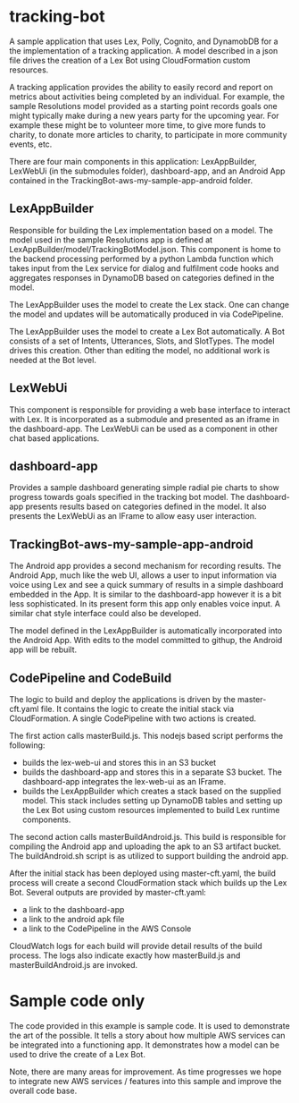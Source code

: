 # tracking-bot

A sample application that uses Lex, Polly, Cognito, and DynamobDB for a 
the implementation of a tracking application. A model described in a json file drives 
the creation of a Lex Bot using CloudFormation custom resources. 

A tracking application provides the ability to easily record and report on 
metrics about activities being completed by an individual. For example, the 
sample Resolutions model provided as a starting point records goals one might 
typically make during a new years party for the upcoming year. For example these might be to volunteer more time, 
to give more funds to charity, to donate more articles to charity, to participate in more community
events, etc. 

There are four main components in this application: LexAppBuilder, LexWebUi 
(in the submodules folder), dashboard-app, and an Android App contained in the
TrackingBot-aws-my-sample-app-android folder. 

## LexAppBuilder

Responsible for building the Lex implementation based on a model. The model 
used in the sample Resolutions app is defined at LexAppBuilder/model/TrackingBotModel.json. 
This component is home to the backend processing performed by a python Lambda
function which takes input from the Lex service for dialog and fulfilment
code hooks and aggregates responses in DynamoDB based on categories defined in the model. 

The LexAppBuilder uses the model to create the Lex stack. One can change the model and updates 
will be automatically produced in via CodePipeline. 

The LexAppBuilder uses the model to create a Lex Bot automatically. A Bot consists
of a set of Intents, Utterances, Slots, and SlotTypes. The model drives this creation. Other 
than editing the model, no additional work is needed at the Bot level. 

## LexWebUi

This component is responsible for providing a web base interface to interact with Lex. It is
incorporated as a submodule and presented as an iframe in the dashboard-app. 
The LexWebUi can be used as a component in other chat based applications.

## dashboard-app

Provides a sample dashboard generating simple radial pie charts to show
progress towards goals specified in the tracking bot model. The dashboard-app presents results
based on categories defined in the model. It also presents the LexWebUi as an IFrame to allow
easy user interaction. 

## TrackingBot-aws-my-sample-app-android

The Android app provides a second mechanism for recording results. The Android App, much like the
web UI, allows a user to input information via voice using Lex and 
see a quick summary of results in a simple dashboard embedded in the App. It is similar 
to the dashboard-app however it is a bit less sophisticated. In its present form this app only enables voice
input. A similar chat style interface could also be developed. 

The model defined in the LexAppBuilder is automatically incorporated into the Android App. With edits to the 
model committed to githup, the Android app will be rebuilt. 

## CodePipeline and CodeBuild

The logic to build and deploy the applications is driven by the master-cft.yaml
file. It contains the logic to create the initial stack via CloudFormation. A single CodePipeline with 
two actions is created. 

The first action calls masterBuild.js. This nodejs based script performs the following:

* builds the lex-web-ui and stores this in an S3 bucket
* builds the dashboard-app and stores this in a separate S3 bucket. The dashboard-app 
integrates the lex-web-ui as an IFrame.
* builds the LexAppBuilder which creates a stack based on the supplied model. This stack 
includes setting up DynamoDB tables and setting up the Lex Bot using custom
resources implemented to build Lex runtime components. 

The second action calls masterBuildAndroid.js. This build is
responsible for compiling the Android app and uploading the apk to an S3 artifact
bucket. The buildAndroid.sh script is as utilized to support building the
android app. 

After the initial stack has been deployed using master-cft.yaml, the build process will
create a second CloudFormation stack which builds up the Lex Bot. Several outputs are provided
by master-cft.yaml:

* a link to the dashboard-app  
* a link to the android apk file 
* a link to the CodePipeline in the AWS Console

CloudWatch logs for each build will provide detail results of the build process. The logs also 
indicate exactly how masterBuild.js and masterBuildAndroid.js are invoked. 

# Sample code only

The code provided in this example is sample code. It is used to demonstrate the
art of the possible. It tells a story about how multiple AWS services
can be integrated into a functioning app. It demonstrates how a model can be used to drive the create of a Lex Bot.

Note, there are many areas for improvement. As time progresses we hope to 
integrate new AWS services / features into this sample and improve the overall code base.

